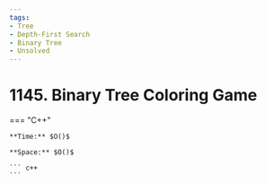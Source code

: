 ```yaml
---
tags:
- Tree
- Depth-First Search
- Binary Tree
- Unsolved
---
```



# 1145. Binary Tree Coloring Game

=== "C++"

    **Time:** $O()$

    **Space:** $O()$

    ``` c++
    ```